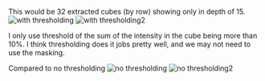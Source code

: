 This would be 32 extracted cubes (by row) showing only in depth of 15.
![with thresholding](cube_generation_thresholding/extracted_cube.png)
![with thresholding2](cube_generation_thresholding/extracted_cube_02.png)

I only use threshold of the sum of the intensity in the cube being more than 10%. I think thresholding does it jobs pretty well, and we may not need to use the masking.

Compared to no thresholding
![no thresholding](dev/cube_generation_thresholding/extracted_cube_no_threshold.png)
![no thresholding2](cube_generation_thresholding/extracted_cube_no_threshold_02.png)